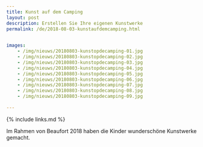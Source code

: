 ```yaml
---
title: Kunst auf dem Camping
layout: post
description: Erstellen Sie Ihre eigenen Kunstwerke
permalink: /de/2018-08-03-kunstaufdemcamping.html

    
images: 
    - /img/nieuws/20180803-kunstopdecamping-01.jpg
    - /img/nieuws/20180803-kunstopdecamping-02.jpg
    - /img/nieuws/20180803-kunstopdecamping-03.jpg
    - /img/nieuws/20180803-kunstopdecamping-04.jpg
    - /img/nieuws/20180803-kunstopdecamping-05.jpg
    - /img/nieuws/20180803-kunstopdecamping-06.jpg
    - /img/nieuws/20180803-kunstopdecamping-07.jpg
    - /img/nieuws/20180803-kunstopdecamping-08.jpg
    - /img/nieuws/20180803-kunstopdecamping-09.jpg
    
---
```


{% include links.md %}

Im Rahmen von Beaufort 2018 haben die Kinder wunderschöne Kunstwerke gemacht. 


